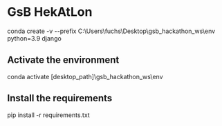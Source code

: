 # GsB HekAtLon

conda create -v --prefix C:\Users\fuchs\Desktop\gsb_hackathon_ws\env python=3.9 django

## Activate the environment

conda activate [desktop_path]\gsb_hackathon_ws\env

## Install the requirements

pip install -r requirements.txt

